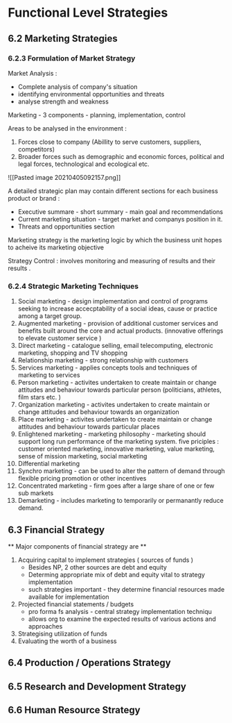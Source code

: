 # Functional Level Strategies

## 6.2 Marketing Strategies 

### 6.2.3 Formulation of Market Strategy

Market Analysis :
- Complete analysis of company's situation 
- identifying environmental opportunities and threats
- analyse strength and weakness 

Marketing - 3 components - planning, implementation, control

Areas to be analysed in the environment :
1. Forces close to company (Abillity to serve customers, suppliers, competitors)
2. Broader forces such as demographic and economic forces, political and legal forces, technological and ecological etc.

![[Pasted image 20210405092157.png]]

A detailed strategic plan may contain different sections for each business product or brand :
- Executive summare - short summary - main goal and recommendations 
- Current marketing situation - target market and companys position in it.
- Threats and opportunities section 

Marketing strategy is the marketing logic by which the business unit hopes to acheive its marketing objective

Strategy Control : involves monitoring and measuring of results and their results .

### 6.2.4 Strategic Marketing Techniques 
1. Social marketing - design implementation and control of programs seeking to increase accecptability of a social ideas, cause or practice among a target group.
2. Augmented marketing - provision of additional customer services and benefits built around the core and actual products. (innovative offerings to elevate customer service )
3. Direct marketing - catalogue selling, email telecomputing, electronic marketing, shopping and TV shopping
4. Relationship marketing - strong relationship with customers 
5. Services marketing - applies concepts tools and techniques of marketing to services 
6. Person marketing - activites undertaken to create maintain or change attitudes and behaviour towards particular person (politicians, athletes, film stars etc. )
7. Organization marketing - activites undertaken to create maintain or change attitudes and behaviour towards an organization 
8. Place marketing - activites undertaken to create maintain or change attitudes and behaviour towards particular places 
9. Enlightened marketing - marketing philosophy - marketing should support long run performance of the marketing system. five priciples : customer oriented marketing, innovative marketing, value marketing, sense of mission marketing, social marketing 
10. Differential marketing 
11. Synchro marketing - can be used to alter the pattern of demand through flexible pricing promotion or other incentives
12. Concentrated marketing - firm goes after a large share of one or few sub markets 
13. Demarketing - includes marketing to temporarily or permanantly reduce demand. 

## 6.3 Financial Strategy 
** Major components of financial strategy are ** 
1. Acquiring capital to implement strategies ( sources of funds )
	- Besides NP, 2 other sources are debt and equity 
	- Determing appropriate mix of debt and equity vital to strategy implementation
	- such strategies important - they determine financial resources made available for implementation
2. Projected financial statements / budgets 
	- pro forma fs analysis - central strategy implementation techniqu
	- allows org to examine the expected results of various actions and approaches 
3. Strategising utilization of funds 
4. Evaluating the worth of a business 

## 6.4 Production / Operations Strategy 

## 6.5 Research and Development Strategy 

## 6.6 Human Resource Strategy 